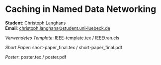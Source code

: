 # Caching in Named Data Networking

**Student**: Christoph Langhans  
**Email**: christoph.langhans@student.uni-luebeck.de

_Verwendetes Template_:
IEEE-template.tex / IEEEtran.cls

_Short Paper_:
short-paper_final.tex / short-paper_final.pdf

*Poster*:
poster.tex / poster.pdf